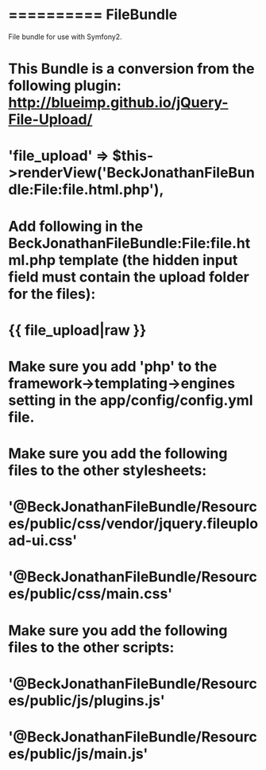 ==========
FileBundle
==========

File bundle for use with Symfony2.

# This Bundle is a conversion from the following plugin: http://blueimp.github.io/jQuery-File-Upload/

# 'file_upload' => $this->renderView('BeckJonathanFileBundle:File:file.html.php'),

# Add following in the BeckJonathanFileBundle:File:file.html.php template (the hidden input field must contain the upload folder for the files):
# {{ file_upload|raw }}
# <input type="hidden" id="hidden-file-folder" value="downloads">

# Make sure you add 'php' to the framework->templating->engines setting in the app/config/config.yml file.

# Make sure you add the following files to the other stylesheets:
# <link rel="stylesheet" href="http://blueimp.github.io/Gallery/css/blueimp-gallery.min.css">
# '@BeckJonathanFileBundle/Resources/public/css/vendor/jquery.fileupload-ui.css'
# '@BeckJonathanFileBundle/Resources/public/css/main.css'

# Make sure you add the following files to the other scripts:
# '@BeckJonathanFileBundle/Resources/public/js/plugins.js'
# '@BeckJonathanFileBundle/Resources/public/js/main.js'